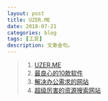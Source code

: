 ```yaml
---
layout: post
title: UZER.ME
date: 2018-07-21
categories: blog
tags: [工具]
description: 文章金句。
---
```



>1. [UZER.ME](https://uzer.me)   
>1. [最良心的10款软件](https://mp.weixin.qq.com/s/4gJewuJB1yMD34p8pixn5A)   
>1. [解决办公需求的网站](http://www.lukou.com/userfeed/16906636)   
>1. [超级厉害的资源搜索网站](http://www.lukou.com/userfeed/19232702)   
